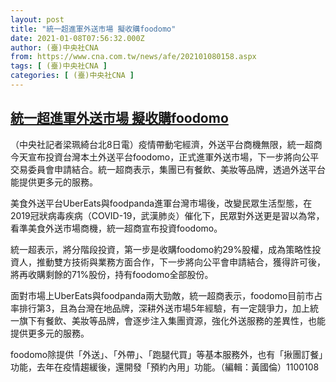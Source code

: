 ```yaml
---
layout: post
title: "統一超進軍外送市場 擬收購foodomo"
date: 2021-01-08T07:56:32.000Z
author: (臺)中央社CNA
from: https://www.cna.com.tw/news/afe/202101080158.aspx
tags: [ (臺)中央社CNA ]
categories: [ (臺)中央社CNA ]
---
```

<!--1610092592000-->
[統一超進軍外送市場 擬收購foodomo](https://www.cna.com.tw/news/afe/202101080158.aspx)
------

<div>
<div></div><div class="paragraph"><p>（中央社記者梁珮綺台北8日電）疫情帶動宅經濟，外送平台商機無限，統一超商今天宣布投資台灣本土外送平台foodomo，正式進軍外送市場，下一步將向公平交易委員會申請結合。統一超商表示，集團已有餐飲、美妝等品牌，透過外送平台能提供更多元的服務。</p><p>美食外送平台UberEats與foodpanda進軍台灣市場後，改變民眾生活型態，在2019冠狀病毒疾病（COVID-19，武漢肺炎）催化下，民眾對外送更是習以為常，看準美食外送市場商機，統一超商宣布投資foodomo。</p><p>統一超表示，將分階段投資，第一步是收購foodomo約29%股權，成為策略性投資人，推動雙方技術與業務方面合作，下一步將向公平會申請結合，獲得許可後，將再收購剩餘的71%股份，持有foodomo全部股份。</p><p>面對市場上UberEats與foodpanda兩大勁敵，統一超商表示，foodomo目前市占率排行第3，且為台灣在地品牌，深耕外送市場5年經驗，有一定競爭力，加上統一旗下有餐飲、美妝等品牌，會逐步注入集團資源，強化外送服務的差異性，也能提供更多元的服務。</p><p>foodomo除提供「外送」、「外帶」、「跑腿代買」等基本服務外，也有「揪團訂餐」功能，去年在疫情趨緩後，還開發「預約內用」功能。（編輯：黃國倫）1100108</p></div>
</div>
